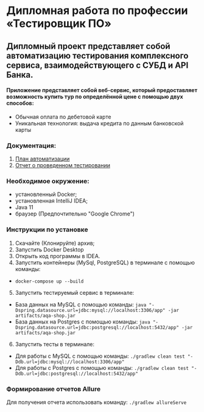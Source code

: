 # Дипломная работа по профессии «Тестировщик ПО»

## Дипломный проект представляет собой автоматизацию тестирования комплексного сервиса, взаимодействующего с СУБД и API Банка.

#### Приложение представляет собой веб-сервис, который предоставляет возможность купить тур по определённой цене с помощью двух способов:

- Обычная оплата по дебетовой карте
- Уникальная технология: выдача кредита по данным банковской карты

### Документация:
1. [План автоматизации](https://github.com/vadDEAD/NATDiplom/blob/master/documents/Plan.md)
2. [Отчет о проведенном тестировании](https://github.com/vadDEAD/NATDiplom/blob/master/documents/Report.md)


### Необходимое окружение:

* установленный Docker;
* установленная IntelliJ IDEA;
* Java 11
* браузер (Предпочтительно "Google Chrome")

### Инструкции по установке

1. Скачайте (Клонируйте) архив;
2. Запустить Docker Desktop 
3. Открыть код программы в IDEA. 
4. Запустить контейнеры (MySql, PostgreSQL) в терминале с помощью команды:
- `docker-compose up --build`
5. Запустить тестируемый сервис в терминале:
- База данных на MySQL с помощью команды:
`java "-Dspring.datasource.url=jdbc:mysql://localhost:3306/app" -jar artifacts/aqa-shop.jar`
- База данных на Postgres с помощью команды:
`java "-Dspring.datasource.url=jdbc:postgresql://localhost:5432/app" -jar artifacts/aqa-shop.jar`
6. Запустить тесты в терминале:
- Для работы с MySQL с помощью команды:
`./gradlew clean test "-Ddb.url=jdbc:mysql://localhost:3306/app"`
- Для работы с Postgres с помощью команды: 
`./gradlew clean test "-Ddb.url=jdbc:postgresql://localhost:5432/app"`


### Формирование отчетов Allure
Для получения отчета использовать команду:
`./gradlew allureServe`

   

